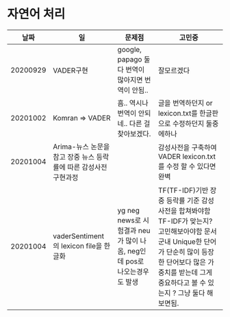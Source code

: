 # 자연어 처리
날짜 | 일 | 문제점 | 고민중
---- | ---- | ---- | ----
20200929| VADER구현 | google, papago 둘다 번역이 많아지면 번역이 안됨.. | 잘모르겠다 
20201002 | Komran => VADER |  흠.. 역시나 번역이 안되네.. 다른 걸 찾아보겠다. | 글을 번역하던지 or lexicon.txt를 한글판으로 수정하던지 둘중에하나 
20201004 | Arima-뉴스 논문을 참고 장중 뉴스 등락률에 따른 감성사전 구현과정| | 감성사전을 구축하여 VADER lexicon.txt를 수정 할 수 있다면 완벽
20201004 | vaderSentiment 의 lexicon file을 한글화 | yg neg news로 시험결과 neu가 많이 나옴, neg인데 pos로 나오는경우도 발생 | TF(TF-IDF)기반 장중 등락률 기준 감성사전을 합쳐봐야함 TF-IDF가 맞는지? 고민해보아야함 문서군내 Unique한 단어가 단순히 많이 등장한 단어보다 많은 가중치를 받는데 그게 중요하다고 볼 수 있는지 ? 그냥 둘다 해보면됨.
